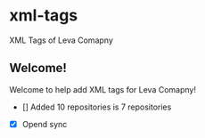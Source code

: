 # xml-tags
XML Tags of Leva Comapny
## Welcome!
Welcome to help add XML tags for Leva Comapny!
- [] Added 10 repositories is 7 repositories
- [x] Opend sync
